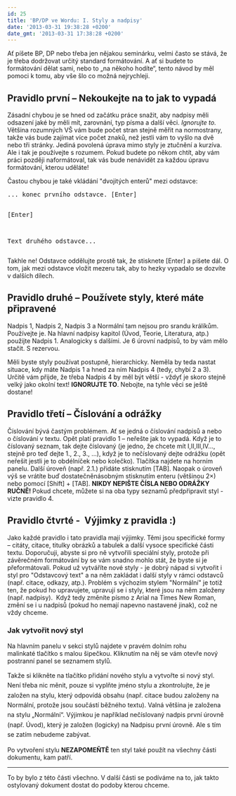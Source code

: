 ```yaml
---
id: 25
title: 'BP/DP ve Wordu: I. Styly a nadpisy'
date: '2013-03-31 19:38:28 +0200'
date_gmt: '2013-03-31 17:38:28 +0200'
---
```

<p>Ať píšete BP, DP nebo třeba jen nějakou seminárku, velmi často se stává, že je třeba dodržovat určitý standard formátování. A ať si budete to formátování dělat sami, nebo to „na někoho hodíte“, tento návod by měl pomoci k tomu, aby vše šlo co možná nejrychleji.</p>
<h2>Pravidlo první – Nekoukejte na to jak to vypadá</h2>
<p>Zásadní chybou je se hned od začátku práce snažit, aby nadpisy měli odsazení jaké by měli mít, zarovnání, typ písma a další věci. <em>Ignorujte to.</em> Většina rozumných VŠ vám bude počet stran stejně měřit na normostrany, takže vás bude zajímat více počet znaků, než jestli vám to vyšlo na dvě nebo tři stránky. Jediná povolená úprava mimo styly je ztučnění a kurzíva. Ale i tak je používejte s rozumem. Pokud budete po někom chtít, aby vám práci později naformátoval, tak vás bude nenávidět za každou úpravu formátování, kterou uděláte!</p>
<p>Častou chybou je také vkládání "dvojitých enterů" mezi odstavce:</p>
<pre>... konec prvního odstavce. [Enter]

[Enter]

Text druhého odstavce...</pre>
<p>Takhle ne! Odstavce oddělujte prostě tak, že stisknete [Enter] a píšete dál. O tom, jak mezi odstavce vložit mezeru tak, aby to hezky vypadalo se dozvíte v dalších dílech.</p>
<h2>Pravidlo druhé – Používete styly, které máte připravené</h2>
<p>Nadpis 1, Nadpis 2, Nadpis 3 a Normální tam nejsou pro srandu králíkům. Používejte je. Na hlavní nadpisy kapitol (Úvod, Teorie, Literatura, atp.) použijte Nadpis 1. Analogicky s dalšími. Je 6 úrovní nadpisů, to by vám mělo stačit. S rezervou.</p>
<p>Měli byste styly používat postupně, hierarchicky. Neměla by teda nastat situace, kdy máte Nadpis 1 a hned za ním Nadpis 4 (tedy, chybí 2 a 3). Určitě vám přijde, že třeba Nadpis 4 by měl být větší - vždyť je skoro stejně velký jako okolní text! <strong>IGNORUJTE TO</strong>. Nebojte, na tyhle věci se ještě dostane!</p>
<h2>Pravidlo třetí – Číslování a odrážky</h2>
<p>Číslování bývá častým problémem. Ať se jedná o číslování nadpisů a nebo o číslování v textu. Opět platí pravidlo 1 – neřešte jak to vypadá. Když je to číslovaný seznam, tak dejte číslovaný (je jedno, že chcete mít I,II,III,IV…, stejně pro teď dejte 1., 2., 3., …), když je to nečíslovaný dejte odrážku (opět neřešit jestli je to obdélníček nebo kolečko). Tlačítka najdete na horním panelu. Další úroveň (např. 2.1.) přidáte stisknutím [TAB]. Naopak o úroveň výš se vrátíte buď dostatečněnásobným stisknutím enteru (většinou 2×) nebo pomocí [Shift] + [TAB]. <strong>NIKDY NEPIŠTE ČÍSLA NEBO ODRÁŽKY RUČNĚ! </strong>Pokud chcete, můžete si na oba typy seznamů předpřipravit styl - vizte pravidlo 4.</p>
<h2>Pravidlo čtvrté -  Výjimky z pravidla :)</h2>
<p>Jako každé pravidlo i tato pravidla mají výjimky. Těmi jsou specifické formy – citáty, citace, titulky obrázků a tabulek a další vysoce specifické části textu. Doporučuji, abyste si pro ně vytvořili speciální styly, protože při závěrečném formátování by se vám snadno mohlo stát, že byste si je přeformátovali. Pokud už vytváříte nové styly - je dobrý nápad si vytvořit i styl pro "Odstavcový text" a na něm zakládat i další styly v rámci odstavců (např. citace, odkazy, atp.). Problém s výchozím stylem "Normální" je totiž ten, že pokud ho upravujete, upravují se i styly, které jsou na něm založeny (např. nadpisy).  Když tedy změníte písmo z Arial na Times New Roman, změní se i u nadpisů (pokud ho nemají napevno nastavené jinak), což ne vždy chceme.</p>
<h3>Jak vytvořit nový styl</h3>
<p>Na hlavním panelu v sekci stylů najdete v pravém dolním rohu malinkaté tlačítko s malou šipečkou. Kliknutím na něj se vám otevře nový postranní panel se seznamem stylů.</p>
<div><span style="line-height: 1.6;">Takže si klikněte na tlačítko přidání nového stylu a vytvořte si nový styl. Není třeba nic měnit, pouze si vyplňte jméno stylu a zkontrolujte, že je založen na stylu, který odpovídá obsahu (např. citace budou založeny na Normální, protože jsou součástí běžného textu). Valná většina je založena na stylu „Normální“. Výjimkou je například nečíslovaný nadpis první úrovně (např. Úvod), který je založen (logicky) na Nadpisu první úrovně. Ale s tím se zatím nebudeme zabývat.</span></div>
<p>Po vytvoření stylu <strong>NEZAPOMEŇTĚ</strong> ten styl také použít na všechny části dokumentu, kam patří.</p>
<hr />
<p>To by bylo z této části všechno. V další části se podíváme na to, jak takto ostylovaný dokument dostat do podoby kterou chceme.</p>
